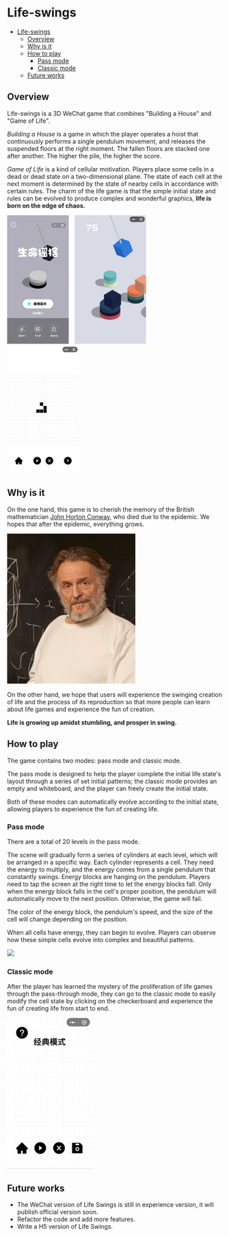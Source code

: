 # Life-swings

- [Life-swings](#life-swings)
  - [Overview](#overview)
  - [Why is it](#why-is-it)
  - [How to play](#how-to-play)
    - [Pass mode](#pass-mode)
    - [Classic mode](#classic-mode)
  - [Future works](#future-works)

## Overview

Life-swings is a 3D WeChat game that combines "Building a House" and "Game of Life".

*Building a House* is a game in which the player operates a hoist that continuously performs a single pendulum movement, and releases the suspended floors at the right moment. The fallen floors are stacked one after another. The higher the pile, the higher the score.

*Game of Life* is a kind of cellular motivation. Players place some cells in a dead or dead state on a two-dimensional plane. The state of each cell at the next moment is determined by the state of nearby cells in accordance with certain rules. The charm of the life game is that the simple initial state and rules can be evolved to produce complex and wonderful graphics, **life is born on the edge of chaos.**

<img src="./screenshots/cover.jpg" height="300px">&emsp;<img src="./screenshots/pass_mode.png" height="300px">&emsp;<img src="./screenshots/classic_mode.png" height="300px">

## Why is it

On the one hand, this game is to cherish the memory of the British mathematician [John Horton Conway](https://nl.wikipedia.org/wiki/John_Horton), who died due to the epidemic. We hopes that after the epidemic, everything grows.

<img src="./screenshots/people.jpg" width="300px">

On the other hand, we hope that users will experience the swinging creation of life and the process of its reproduction so that more people can learn about life games and experience the fun of creation.

**Life is growing up amidst stumbling, and prosper in swing.**

## How to play

The game contains two modes: pass mode and classic mode.

The pass mode is designed to help the player complete the initial life state's layout through a series of set initial patterns; the classic mode provides an empty and whiteboard, and the player can freely create the initial state.

Both of these modes can automatically evolve according to the initial state, allowing players to experience the fun of creating life.

### Pass mode

There are a total of 20 levels in the pass mode.

The scene will gradually form a series of cylinders at each level, which will be arranged in a specific way. Each cylinder represents a cell. They need the energy to multiply, and the energy comes from a single pendulum that constantly swings. Energy blocks are hanging on the pendulum. Players need to tap the screen at the right time to let the energy blocks fall. Only when the energy block falls in the cell's proper position, the pendulum will automatically move to the next position. Otherwise, the game will fail.

The color of the energy block, the pendulum's speed, and the size of the cell will change depending on the position.

When all cells have energy, they can begin to evolve. Players can observe how these simple cells evolve into complex and beautiful patterns.

<img src="./screenshots/pass_mode.gif" width="200px">

### Classic mode

After the player has learned the mystery of the proliferation of life games through the pass-through mode, they can go to the classic mode to easily modify the cell state by clicking on the checkerboard and experience the fun of creating life from start to end.

<img src="./screenshots/classic_mode.gif" width="200px">

## Future works

- The WeChat version of Life Swings is still in experience version, it will publish official version soon.
- Refactor the code and add more features.
- Write a H5 version of Life Swings.
